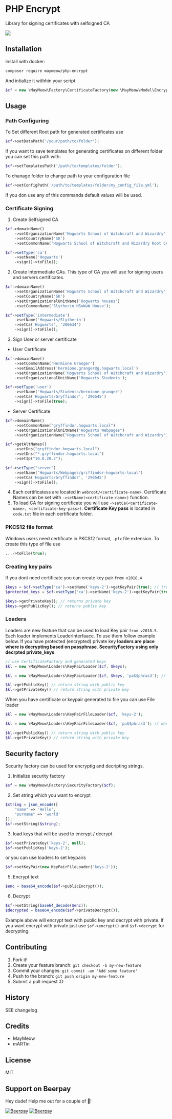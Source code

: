 # PHP Encrypt

Library for signing certificates with selfsigned CA

![](https://github.com/maymeow/php-encrypt/workflows/PHP%20Composer/badge.svg)

## Installation

Install with docker:
```bash
composer require maymeow/php-encrypt
```

And intialize it withhin your script
```php
$cf = new \MayMeow\Factory\CertificateFactory(new \MayMeow\Model\EncryptConfiguration());
```

## Usage

### Path Configuring

To Set different Root path for generated certificates use

```php
$cf->setDataPath('/your/path/to/folder');
```

If you want to save templates for generating certificates on different folder you can set this path with:

```php
$cf->setTemplatesPath('/path/to/templates/folder');
```

To chanage folder to change path to your configuration file

```php
$cf->setConfigPath('/path/to/templates/folder/my_config_file.yml');
```

If you don use any of this commands default values will be used.

### Certificate Signing

1. Create Selfsigned CA

```php
$cf->domainName()
    ->setOrganizationName('Hogwarts School of Witchcraft and Wizardry')
    ->setCountryName('SK')
    ->setCommonName('Hogwarts School of Witchcraft and Wizardry Root CA');

$cf->setType('ca')
    ->setName('Hogwarts')
    ->sign()->toFile();
```

2. Create Intermediate CAs. This type of CA you will use for signing users and servers certificates.

```php
$cf->domainName()
    ->setOrganizationName('Hogwarts School of Witchcraft and Wizardry')
    ->setCountryName('SK')
    ->setOrganizationalUnitName('Hogwarts houses')
    ->setCommonName('Slytherin HSoWaW House');

$cf->setType('intermediate')
    ->setName('Hogwarts/Slytherin')
    ->setCa('Hogwarts', '200634')
    ->sign()->toFile();
```

3. Sign User or server certificate

* User Certificate

```php
$cf->domainName()
    ->setCommonName('Hermione Granger')
    ->setEmailAddress('hermione.granger@g.hogwarts.local')
    ->setOrganizationName('Hogwarts School of Witchcraft and Wizardry')
    ->setOrganizationalUnitName('Hogwarts Students');

$cf->setType('user')
    ->setName('Hogwarts/Students/hermione-granger')
    ->setCa('Hogwarts/Gryffindor', '296545')
    ->sign()->toFile(true);
```

* Server Certificate

```php
$cf->domainName()
    ->setCommonName("gryffindor.hogwarts.local")
    ->setOrganizationalUnitName("Hogwarts Webpages")
    ->setOrganizationName("Hogwarts School of Witchcraft and Wizardry");

$cf->getAltNames()
    ->setDns("gryffindor.hogwarts.local")
    ->setDns("*.gryffindor.hogwarts.local")
    ->setIp("10.0.20.2");

$cf->setType("server")
    ->setName("Hogwarts/Webpages/griffindor-hogwarts-local")
    ->setCa('Hogwarts/Gryffindor', '296545')
    ->sign()->toFile();
```

4. Each certificatess are located in `webroot/<certificate-name>`. Certificate Names can be set
with `->setName(<certificate-name>)` function.
5. To load CA for signing certificate you will use `->setCa(<certificate-name>, <certificate-key-pass>)`.
__Certificate Key pass__ is located in `code.txt` file in each certificate folder.

### PKCS12 file format

Windows users need certificate in PKCS12 format, `.pfx` file extension. To create this type of file use

```php
...->toFile(true);
```

### Creating key pairs

If you dont need certificate you can create key pair `from v2018.4`

```php
$keys = $cf->setType('ca')->setName('keys-2')->getKeyPair(true); // true means keys will be stored into files
$protected_keys = $cf->setType('ca')->setName('keys-2')->getKeyPair(true, 'pa$$phras3'); // will generate keypair with encrypted private key

$keys->getPrivateKey(); // returns private key
$keys->getPublicKey(); // returns public key
```

### Loaders 

Loaders are new feature that can be used to load Key pair `from v2018.5`. Each loader implements LoaderInterfaace. To use them follow example below. If you have protected (encrypted) private key **loaders are place where is decrypting based on passphrase**. **SecurityFactory using only decrpted private_keys**.

```php
// use CertificateFactory and generated keys
$kl = new \MayMeow\Loaders\KeyPairLoader($cf, $keys);

$kl = new \MayMeow\Loaders\KeyPairLoader($cf, $keys, 'pa$$phras3'); // when you have encrypted priv_key

$kl->getPublicKey() // return string with public key
$kl->getPrivateKey() // return string with private key
```

When you have certificate or keypair generated to file you can use File loader

```php
$kl = new \MayMeow\Loaders\KeyPairFileLoader($cf, 'keys-2');

$kl = new \MayMeow\Loaders\KeyPairFileLoader($cf, 'pa$$phras3'); // when you have encrypted priv_key

$kl->getPublicKey() // return string with public key
$kl->getPrivateKey() // return string with private key
```

## Security factory

Security factory can be used for encryptig and decripting strings.

1. Initialize security factory

```php
$sf = new \MayMeow\Factory\SecurityFactory($cf);
```

2. Set string which you want to encrypt

```php
$string = json_encode([
    "name" => 'Hello',
    "surname" => 'world'
]);
$sf->setString($string);
```

3. load keys that will be used to encrypt / decrypt

```php
$sf->setPrivateKey('keys-2', null);
$sf->setPublicKey('keys-2');
```

or you can use loaders to set keypairs

```php
$sf->setKeyPair(new KeyPairFileLoader('keys-2'));
```

5. Encrypt text

```php
$enc = base64_encode($sf->publicEncrypt());
```

6. Decrypt

```php
$sf->setString(base64_decode($enc));
$decrypted = base64_encode($sf->privateDecrypt());
```

Example above will encrypt text with public key and decrypt with private. If you want encrypt with private just use `$sf->encrypt()` and `$sf->decrypt` for decrypting.

## Contributing

1. Fork it!
2. Create your feature branch: `git checkout -b my-new-feature`
3. Commit your changes: `git commit -am 'Add some feature'`
4. Push to the branch: `git push origin my-new-feature`
5. Submit a pull request :D

## History

SEE changelog

## Credits

* MayMeow
* mARTin

## License

MIT

## Support on Beerpay
Hey dude! Help me out for a couple of :beers:!

[![Beerpay](https://beerpay.io/MayMeow/may-encrypt/badge.svg?style=beer-square)](https://beerpay.io/MayMeow/may-encrypt)  [![Beerpay](https://beerpay.io/MayMeow/may-encrypt/make-wish.svg?style=flat-square)](https://beerpay.io/MayMeow/may-encrypt?focus=wish)
